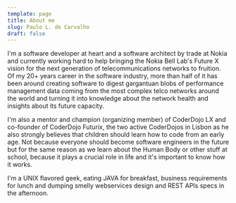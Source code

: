 ```yaml
---
template: page
title: About me
slug: Paulo L. de Carvalho
draft: false
---
```

I'm a software developer at heart and a software architect by trade at Nokia and currently working hard to help bringing the Nokia Bell Lab's Future X vision for the next generation of telecommunications networks to fruition. Of my 20+ years career in the software industry, more than half of it has been around creating software to digest gargantuan blobs of performance management data coming from the most complex telco networks around the world and turning it into knowledge about the network health and insights about its future capacity. 

I'm also a mentor and champion (organizing member) of CoderDojo LX and co-founder of CoderDojo Futurix, the two active CoderDojos in Lisbon as he also strongly believes that children should learn how to code from an early age. Not because everyone should become software engineers in the future but for the same reason as we learn about the Human Body or other stuff at school, because it plays a crucial role in life and it's important to know how it works.

I'm a UNIX flavored geek, eating JAVA for breakfast, business requirements for lunch and dumping smelly webservices design and REST APIs specs in the afternoon.
